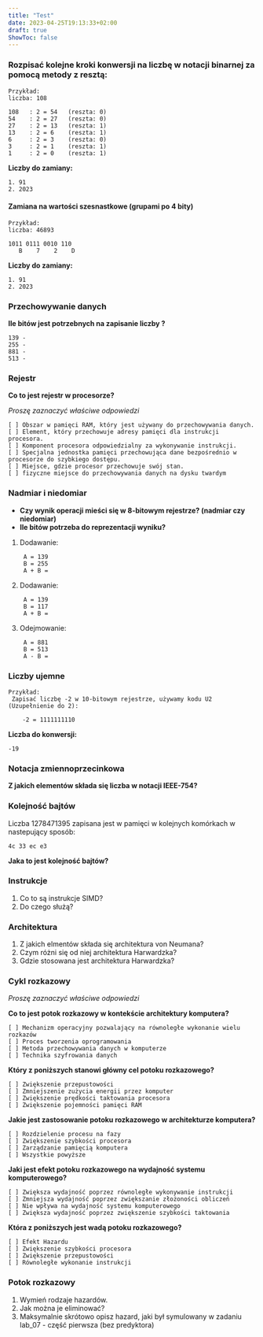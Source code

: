 ```yaml
---
title: "Test"
date: 2023-04-25T19:13:33+02:00
draft: true
ShowToc: false
---
```


### Rozpisać kolejne kroki konwersji na liczbę w notacji binarnej za pomocą metody z resztą:


    Przykład:
    liczba: 108
    
    108   : 2 = 54   (reszta: 0)
    54    : 2 = 27   (reszta: 0)
    27    : 2 = 13   (reszta: 1)
    13    : 2 = 6    (reszta: 1)
    6     : 2 = 3    (reszta: 0)
    3     : 2 = 1    (reszta: 1)
    1     : 2 = 0    (reszta: 1)


**Liczby do zamiany:**

    1. 91
    2. 2023


#### Zamiana na wartości szesnastkowe (grupami po 4 bity)


    Przykład:
    liczba: 46893

    1011 0111 0010 110
       B    7    2    D


**Liczby do zamiany:**

    1. 91
    2. 2023


### Przechowywanie danych 

**Ile bitów jest potrzebnych na zapisanie liczby ?**

    139 - 
    255 -  
    881 -  
    513 - 


### Rejestr
**Co to jest rejestr w procesorze?**

*Proszę zaznaczyć właściwe odpowiedzi*

    [ ] Obszar w pamięci RAM, który jest używany do przechowywania danych.
    [ ] Element, który przechowuje adresy pamięci dla instrukcji procesora.
    [ ] Komponent procesora odpowiedzialny za wykonywanie instrukcji.
    [ ] Specjalna jednostka pamięci przechowująca dane bezpośrednio w procesorze do szybkiego dostępu.
    [ ] Miejsce, gdzie procesor przechowuje swój stan.
    [ ] fizyczne miejsce do przechowywania danych na dysku twardym


### Nadmiar i niedomiar

- **Czy wynik operacji mieści się w 8-bitowym rejestrze? (nadmiar czy niedomiar)**
- **Ile bitów potrzeba do reprezentacji wyniku?**

1. Dodawanie:

        A = 139
        B = 255
        A + B = 

2. Dodawanie:

        A = 139
        B = 117
        A + B =

3. Odejmowanie:

        A = 881
        B = 513
        A - B = 


### Liczby ujemne

    Przykład:
     Zapisać liczbę -2 w 10-bitowym rejestrze, używamy kodu U2 (Uzupełnienie do 2):
    
        -2 = 1111111110

**Liczba do konwersji:**

    -19


### Notacja zmiennoprzecinkowa

**Z jakich elementów składa się liczba w notacji IEEE-754?**


### Kolejność bajtów

Liczba 1278471395 zapisana jest w pamięci w kolejnych komórkach w nastepujący sposób:

    4c 33 ec e3

**Jaka to jest kolejność bajtów?**


### Instrukcje

1. Co to są instrukcje SIMD?
2. Do czego służą?


### Architektura

1. Z jakich elmentów składa się architektura von Neumana? 
2. Czym różni się od niej architektura Harwardzka? 
3. Gdzie stosowana jest architektura Harwardzka?


### Cykl rozkazowy
*Proszę zaznaczyć właściwe odpowiedzi*

**Co to jest potok rozkazowy w kontekście architektury komputera?**

    [ ] Mechanizm operacyjny pozwalający na równoległe wykonanie wielu rozkazów
    [ ] Proces tworzenia oprogramowania
    [ ] Metoda przechowywania danych w komputerze
    [ ] Technika szyfrowania danych

**Który z poniższych stanowi główny cel potoku rozkazowego?**

    [ ] Zwiększenie przepustowości
    [ ] Zmniejszenie zużycia energii przez komputer
    [ ] Zwiększenie prędkości taktowania procesora
    [ ] Zwiększenie pojemności pamięci RAM

**Jakie jest zastosowanie potoku rozkazowego w architekturze komputera?**

    [ ] Rozdzielenie procesu na fazy
    [ ] Zwiększenie szybkości procesora
    [ ] Zarządzanie pamięcią komputera
    [ ] Wszystkie powyższe

**Jaki jest efekt potoku rozkazowego na wydajność systemu komputerowego?**

    [ ] Zwiększa wydajność poprzez równoległe wykonywanie instrukcji
    [ ] Zmniejsza wydajność poprzez zwiększanie złożoności obliczeń
    [ ] Nie wpływa na wydajność systemu komputerowego
    [ ] Zwiększa wydajność poprzez zwiększenie szybkości taktowania

**Która z poniższych jest wadą potoku rozkazowego?**

    [ ] Efekt Hazardu
    [ ] Zwiększenie szybkości procesora
    [ ] Zwiększenie przepustowości
    [ ] Równoległe wykonanie instrukcji

### Potok rozkazowy

1. Wymień rodzaje hazardów. 
2. Jak można je eliminować?
3. Maksymalnie skrótowo opisz hazard, jaki był symulowany w zadaniu lab_07 - część pierwsza (bez predyktora)
